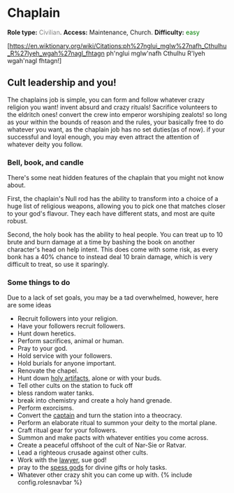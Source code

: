 # Chaplain
**Role type:** <font color= "#808080">Civilian</font>. **Access:** Maintenance, Church. **Difficulty:** <font color="Green">easy</font>


[https://en.wiktionary.org/wiki/Citations:ph%27nglui_mglw%27nafh_Cthulhu_R%27lyeh_wgah%27nagl_fhtagn ph'nglui mglw'nafh Cthulhu R'lyeh wgah'nagl fhtagn!]


## Cult leadership and you!

The chaplains job is simple, you can form and follow whatever crazy religion you want! invent absurd and crazy rituals! Sacrifice volunteers to the eldritch ones! convert the crew into emperor worshiping zealots! so long as your within the bounds of reason and the rules, your basically free to do whatever you want, as the chaplain job has no set duties(as of now). if your successful and loyal enough, you may even attract the attention of whatever deity you follow.

### Bell, book, and candle

There's some neat hidden features of the chaplain that you might not know about.

First, the chaplain's Null rod has the ability to transform into a choice of a huge list of religious weapons, allowing you to pick one that matches closer to your god's flavour. They each have different stats, and most are quite robust.

Second, the holy book has the ability to heal people. You can treat up to 10 brute and burn damage at a time by bashing the book on another character's head on help intent. This does come with some risk, as every bonk has a 40% chance to instead deal 10 brain damage, which is very difficult to treat, so use it sparingly.

### Some things to do

Due to a lack of set goals, you may be a tad overwhelmed, however, here are some ideas

* Recruit followers into your religion.
* Have your followers recruit followers.
* Hunt down heretics.
* Perform sacrifices, animal or human.
* Pray to your god.
* Hold service with your followers.
* Hold burials for anyone important.
* Renovate the chapel.
* Hunt down [holy artifacts](Asteroid.md), alone or with your buds.
* Tell other cults on the station to fuck off
* bless random water tanks.
* break into chemistry and create a holy hand grenade.
* Perform exorcisms.
* Convert the [captain](Captain.md) and turn the station into a theocracy.
* Perform an elaborate ritual to summon your deity to the mortal plane.
* Craft ritual gear for your followers.
* Summon and make pacts with whatever entities you come across.
* Create a peaceful offshoot of the cult of Nar-Sie or Ratvar.
* Lead a righteous crusade against other cults.
* Work with the [lawyer](Lawyer.md), sue god!
* pray to the [spess gods](Admin.md) for divine gifts or holy tasks.
* Whatever other crazy shit you can come up with.
 {% include config.rolesnavbar %}
